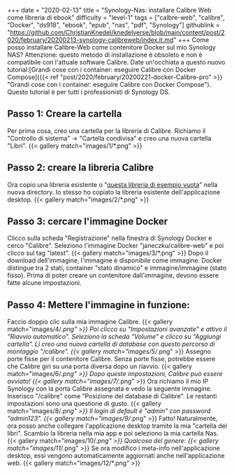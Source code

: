 +++
date = "2020-02-13"
title = "Synology-Nas: installare Calibre Web come libreria di ebook"
difficulty = "level-1"
tags = ["calbre-web", "calibre", "Docker", "ds918", "ebook", "epub", "nas", "pdf", "Synology"]
githublink = "https://github.com/ChristianKnedel/knedelverse/blob/main/content/post/2020/february/20200213-synology-calibreweb/index.it.md"
+++
Come posso installare Calibre-Web come contenitore Docker sul mio Synology NAS? Attenzione: questo metodo di installazione è obsoleto e non è compatibile con l'attuale software Calibre. Date un'occhiata a questo nuovo tutorial:[Grandi cose con i container: eseguire Calibre con Docker Compose]({{< ref "post/2020/february/20200221-docker-Calibre-pro" >}} "Grandi cose con i container: eseguire Calibre con Docker Compose"). Questo tutorial è per tutti i professionisti di Synology DS.
## Passo 1: Creare la cartella
Per prima cosa, creo una cartella per la libreria di Calibre.  Richiamo il "Controllo di sistema" -> "Cartella condivisa" e creo una nuova cartella "Libri".
{{< gallery match="images/1/*.png" >}}

##  Passo 2: creare la libreria Calibre
Ora copio una libreria esistente o "[questa libreria di esempio vuota](https://drive.google.com/file/d/1zfeU7Jh3FO_jFlWSuZcZQfQOGD0NvXBm/view)" nella nuova directory. Io stesso ho copiato la libreria esistente dell'applicazione desktop.
{{< gallery match="images/2/*.png" >}}

## Passo 3: cercare l'immagine Docker
Clicco sulla scheda "Registrazione" nella finestra di Synology Docker e cerco "Calibre". Seleziono l'immagine Docker "janeczku/calibre-web" e poi clicco sul tag "latest".
{{< gallery match="images/3/*.png" >}}
Dopo il download dell'immagine, l'immagine è disponibile come immagine. Docker distingue tra 2 stati, container "stato dinamico" e immagine/immagine (stato fisso). Prima di poter creare un contenitore dall'immagine, devono essere fatte alcune impostazioni.
## Passo 4: Mettere l'immagine in funzione:
Faccio doppio clic sulla mia immagine Calibre.
{{< gallery match="images/4/*.png" >}}
Poi clicco su "Impostazioni avanzate" e attivo il "Riavvio automatico". Seleziono la scheda "Volume" e clicco su "Aggiungi cartella". Lì creo una nuova cartella di database con questo percorso di montaggio "/calibre".
{{< gallery match="images/5/*.png" >}}
Assegno porte fisse per il contenitore Calibre. Senza porte fisse, potrebbe essere che Calibre giri su una porta diversa dopo un riavvio.
{{< gallery match="images/6/*.png" >}}
Dopo queste impostazioni, Calibre può essere avviato!
{{< gallery match="images/7/*.png" >}}
Ora richiamo il mio IP Synology con la porta Calibre assegnata e vedo la seguente immagine. Inserisco "/calibre" come "Posizione del database di Calibre". Le restanti impostazioni sono una questione di gusto.
{{< gallery match="images/8/*.png" >}}
Il login di default è "admin" con password "admin123".
{{< gallery match="images/9/*.png" >}}
Fatto! Naturalmente, ora posso anche collegare l'applicazione desktop tramite la mia "cartella dei libri". Scambio la libreria nella mia app e poi seleziono la mia cartella Nas.
{{< gallery match="images/10/*.png" >}}
Qualcosa del genere:
{{< gallery match="images/11/*.png" >}}
Se ora modifico i meta-info nell'applicazione desktop, essi vengono automaticamente aggiornati anche nell'applicazione web.
{{< gallery match="images/12/*.png" >}}
